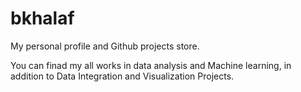 # bkhalaf
My personal profile and Github projects store.

You can finad my all works in data analysis and Machine learning, in addition to Data Integration and Visualization Projects.
